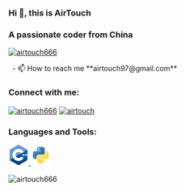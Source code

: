 ### Hi 👋, this is AirTouch
### A passionate coder from China

<p align="left"> <a href="https://github.com/ryo-ma/github-profile-trophy"><img src="https://github-profile-trophy.vercel.app/?username=airtouch666" alt="airtouch666" /></a> </p>  
- 📫 How to reach me **airtouch97@gmail.com** 

<h3 align="left">Connect with me:</h3> 
<p align="left"> 
<a href="https://twitter.com/airtouch666" target="blank"><img align="center" src="https://raw.githubusercontent.com/rahuldkjain/github-profile-readme-generator/master/src/images/icons/Social/twitter.svg" alt="airtouch666" height="30" width="40" /></a> 
<a href="https://codeforces.com/profile/airtouch" target="blank"><img align="center" src="https://raw.githubusercontent.com/rahuldkjain/github-profile-readme-generator/master/src/images/icons/Social/codeforces.svg" alt="airtouch" height="30" width="40" /></a> 
</p> 


<h3 align="left">Languages and Tools:</h3> 
<p align="left"> <a href="https://www.w3schools.com/cpp/" target="_blank" rel="noreferrer"> <img src="https://raw.githubusercontent.com/devicons/devicon/master/icons/cplusplus/cplusplus-original.svg" alt="cplusplus" width="40" height="40"/> </a> <a href="https://www.python.org" target="_blank" rel="noreferrer"> <img src="https://raw.githubusercontent.com/devicons/devicon/master/icons/python/python-original.svg" alt="python" width="40" height="40"/> </a> </p> 

<p><img align="center" src="https://github-readme-stats.vercel.app/api/top-langs?username=airtouch666&show_icons=true&locale=en&layout=compact" alt="airtouch666" /></p> 

